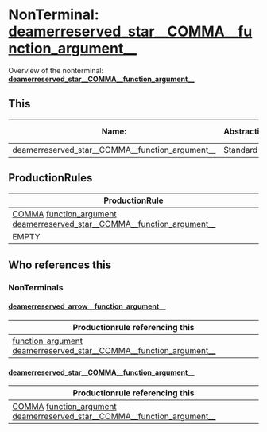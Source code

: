 # NonTerminal: **[deamerreserved_star__COMMA__function_argument__](./deamerreserved_star__COMMA__function_argument__.md)**

Overview of the nonterminal: **[deamerreserved_star__COMMA__function_argument__](./deamerreserved_star__COMMA__function_argument__.md)**



## This

| Name:                | Abstraction:    | Is Inlined |
| -------------------- | --------------- | ---------- |
| deamerreserved_star__COMMA__function_argument__ | Standard | Yes |



## ProductionRules

| ProductionRule |
| ---- |
| [COMMA](./../Lexicon/COMMA.md) [function_argument](./function_argument.md) [deamerreserved_star__COMMA__function_argument__](./deamerreserved_star__COMMA__function_argument__.md)  |
| EMPTY  |




## Who references this

### NonTerminals


#### [deamerreserved_arrow__function_argument__](./../Grammar/deamerreserved_arrow__function_argument__.md)

| Productionrule referencing this                      |
| ---------------------------------------------------- |
| [function_argument](./function_argument.md) [deamerreserved_star__COMMA__function_argument__](./deamerreserved_star__COMMA__function_argument__.md)  |


#### [deamerreserved_star__COMMA__function_argument__](./../Grammar/deamerreserved_star__COMMA__function_argument__.md)

| Productionrule referencing this                      |
| ---------------------------------------------------- |
| [COMMA](./../Lexicon/COMMA.md) [function_argument](./function_argument.md) [deamerreserved_star__COMMA__function_argument__](./deamerreserved_star__COMMA__function_argument__.md)  |



